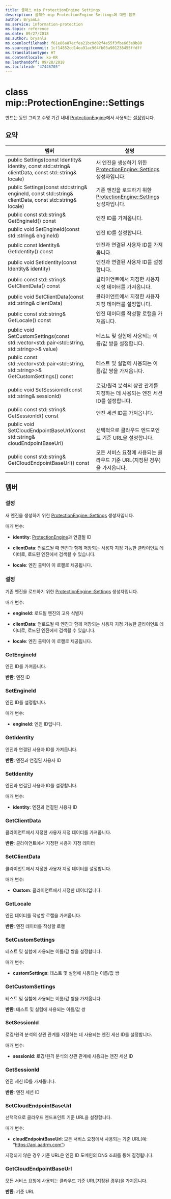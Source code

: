 ```yaml
---
title: 클래스 mip ProtectionEngine Settings
description: 클래스 mip ProtectionEngine Settings에 대한 참조
author: BryanLa
ms.service: information-protection
ms.topic: reference
ms.date: 09/27/2018
ms.author: bryanla
ms.openlocfilehash: f61e86a87ecfea21bc9d02f4e55f3fbe663e9b80
ms.sourcegitcommit: 1cf14852cd14ea91ac964fb03a901238455ffdff
ms.translationtype: HT
ms.contentlocale: ko-KR
ms.lasthandoff: 09/28/2018
ms.locfileid: "47446705"
---
```

# <a name="class-mipprotectionenginesettings"></a>class mip::ProtectionEngine::Settings 
만드는 동안 그리고 수명 기간 내내 [ProtectionEngine](class_mip_protectionengine.md)에서 사용되는 [설정](class_mip_protectionengine_settings.md)입니다.
  
## <a name="summary"></a>요약
 멤버                        | 설명                                
--------------------------------|---------------------------------------------
 public Settings(const Identity& identity, const std::string& clientData, const std::string& locale)  |  새 엔진을 생성하기 위한 [ProtectionEngine::Settings](class_mip_protectionengine_settings.md) 생성자입니다.
 public Settings(const std::string& engineId, const std::string& clientData, const std::string& locale)  |  기존 엔진을 로드하기 위한 [ProtectionEngine::Settings](class_mip_protectionengine_settings.md) 생성자입니다.
 public const std::string& GetEngineId() const  |  엔진 ID를 가져옵니다.
 public void SetEngineId(const std::string& engineId)  |  엔진 ID를 설정합니다.
 public const Identity& GetIdentity() const  |  엔진과 연결된 사용자 ID를 가져옵니다.
 public void SetIdentity(const Identity& identity)  |  엔진과 연결된 사용자 ID를 설정합니다.
 public const std::string& GetClientData() const  |  클라이언트에서 지정한 사용자 지정 데이터를 가져옵니다.
 public void SetClientData(const std::string& clientData)  |  클라이언트에서 지정한 사용자 지정 데이터를 설정합니다.
 public const std::string& GetLocale() const  |  엔진 데이터를 작성할 로캘을 가져옵니다.
public void SetCustomSettings(const std::vector<std::pair<std::string, std::string>>& value)  |  테스트 및 실험에 사용되는 이름/값 쌍을 설정합니다.
public const std::vector<std::pair<std::string, std::string>>& GetCustomSettings() const  |  테스트 및 실험에 사용되는 이름/값 쌍을 가져옵니다.
 public void SetSessionId(const std::string& sessionId)  |  로깅/원격 분석의 상관 관계를 지정하는 데 사용되는 엔진 세션 ID를 설정합니다.
 public const std::string& GetSessionId() const  |  엔진 세션 ID를 가져옵니다.
 public void SetCloudEndpointBaseUrl(const std::string& cloudEndpointBaseUrl)  |  선택적으로 클라우드 엔드포인트 기준 URL을 설정합니다.
 public const std::string& GetCloudEndpointBaseUrl() const  |  모든 서비스 요청에 사용되는 클라우드 기준 URL(지정된 경우)을 가져옵니다.
  
## <a name="members"></a>멤버
  
### <a name="settings"></a>설정
새 엔진을 생성하기 위한 [ProtectionEngine::Settings](class_mip_protectionengine_settings.md) 생성자입니다.

매개 변수:  
* **identity**: [ProtectionEngine](class_mip_protectionengine.md)과 연결될 ID


* **clientData**: 언로드될 때 엔진과 함께 저장되는 사용자 지정 가능한 클라이언트 데이터로, 로드된 엔진에서 검색될 수 있습니다. 


* **locale**: 엔진 출력이 이 로캘로 제공됩니다.


  
### <a name="settings"></a>설정
기존 엔진을 로드하기 위한 [ProtectionEngine::Settings](class_mip_protectionengine_settings.md) 생성자입니다.

매개 변수:  
* **engineId**: 로드될 엔진의 고유 식별자 


* **clientData**: 언로드될 때 엔진과 함께 저장되는 사용자 지정 가능한 클라이언트 데이터로, 로드된 엔진에서 검색될 수 있습니다. 


* **locale**: 엔진 출력이 이 로캘로 제공됩니다.


  
### <a name="getengineid"></a>GetEngineId
엔진 ID를 가져옵니다.

  
**반환**: 엔진 ID
  
### <a name="setengineid"></a>SetEngineId
엔진 ID를 설정합니다.

매개 변수:  
* **engineId**: 엔진 ID입니다.


  
### <a name="getidentity"></a>GetIdentity
엔진과 연결된 사용자 ID를 가져옵니다.

  
**반환**: 엔진과 연결된 사용자 ID
  
### <a name="setidentity"></a>SetIdentity
엔진과 연결된 사용자 ID를 설정합니다.

매개 변수:  
* **identity**: 엔진과 연결된 사용자 ID


  
### <a name="getclientdata"></a>GetClientData
클라이언트에서 지정한 사용자 지정 데이터를 가져옵니다.

  
**반환**: 클라이언트에서 지정한 사용자 지정 데이터
  
### <a name="setclientdata"></a>SetClientData
클라이언트에서 지정한 사용자 지정 데이터를 설정합니다.

매개 변수:  
* **Custom**: 클라이언트에서 지정한 데이터입니다.


  
### <a name="getlocale"></a>GetLocale
엔진 데이터를 작성할 로캘을 가져옵니다.

  
**반환**: 엔진 데이터를 작성할 로캘
  
### <a name="setcustomsettings"></a>SetCustomSettings
테스트 및 실험에 사용되는 이름/값 쌍을 설정합니다.

매개 변수:  
* **customSettings**: 테스트 및 실험에 사용되는 이름/값 쌍


  
### <a name="getcustomsettings"></a>GetCustomSettings
테스트 및 실험에 사용되는 이름/값 쌍을 가져옵니다.

  
**반환**: 테스트 및 실험에 사용되는 이름/값 쌍
  
### <a name="setsessionid"></a>SetSessionId
로깅/원격 분석의 상관 관계를 지정하는 데 사용되는 엔진 세션 ID를 설정합니다.

매개 변수:  
* **sessionId**: 로깅/원격 분석의 상관 관계에 사용되는 엔진 세션 ID


  
### <a name="getsessionid"></a>GetSessionId
엔진 세션 ID를 가져옵니다.

  
**반환**: 엔진 세션 ID
  
### <a name="setcloudendpointbaseurl"></a>SetCloudEndpointBaseUrl
선택적으로 클라우드 엔드포인트 기준 URL을 설정합니다.

매개 변수:  
* **cloudEndpointBaseUrl**: 모든 서비스 요청에서 사용되는 기준 URL(예: “https://api.aadrm.com”)


지정되지 않은 경우 기준 URL은 엔진 ID 도메인의 DNS 조회를 통해 결정됩니다.
  
### <a name="getcloudendpointbaseurl"></a>GetCloudEndpointBaseUrl
모든 서비스 요청에 사용되는 클라우드 기준 URL(지정된 경우)을 가져옵니다.

  
**반환**: 기준 URL
